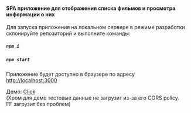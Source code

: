 #### SPA приложение для отображения списка фильмов и просмотра информации о них  

Для запуска приложения на локальном сервере в режиме разработки  
склонируйте репозиторий  и выполните команды:  
##### `npm i`  
##### `npm start`  

Приложение будет доступно в браузере по адресу  
 [http://localhost:3000](http://localhost:3000)  

 Демо: [Click](https://srgmkv.github.io/movies-to-display)  
(Хром для демо тестовые данные не загрузит из-за его CORS policy.  
FF загрузит без проблем)